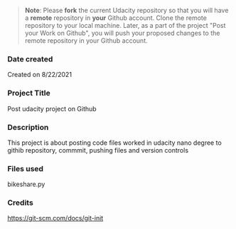 >**Note**: Please **fork** the current Udacity repository so that you will have a **remote** repository in **your** Github account. Clone the remote repository to your local machine. Later, as a part of the project "Post your Work on Github", you will push your proposed changes to the remote repository in your Github account.

### Date created
Created on 8/22/2021

### Project Title
Post udacity project on Github

### Description
This project is about posting code files worked in udacity nano degree to githib repository, commmit, pushing files and version controls

### Files used
bikeshare.py

### Credits
https://git-scm.com/docs/git-init

